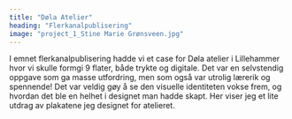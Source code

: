 ```yaml
---
title: "Døla Atelier"
heading: "Flerkanalpublisering"
image: "project_1_Stine Marie Grønsveen.jpg"
---
```


I emnet flerkanalpublisering hadde vi et case for Døla atelier i Lillehammer hvor vi skulle formgi 9 flater, både trykte og digitale. Det var en selvstendig oppgave som ga masse utfordring, men som også var utrolig lærerik og spennende! Det var veldig gøy å se den visuelle identiteten vokse frem, og hvordan det ble en helhet i designet man hadde skapt. Her viser jeg et lite utdrag av plakatene jeg designet for atelieret.
